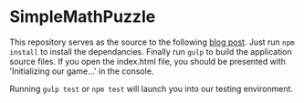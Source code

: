 # SimpleMathPuzzle

This repository serves as the source to the following [blog post](http://tyronemichael.com/tdd-part-1-building-a-game-without-ever-opening-the-browser/).  Just run `npm install` to install the dependancies. Finally run `gulp` to build the application source files. If you open the index.html file, you should be presented with 'Initializing our game...' in the console.

Running `gulp test` or `npm test` will launch you into our testing environment.
